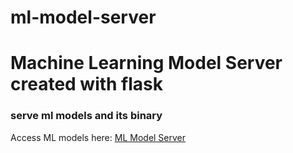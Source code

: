 # ml-model-server
# Machine Learning Model Server created with flask
### serve ml models and its binary
Access ML models here: [ML Model Server](https://ml-models11.herokuapp.com)
